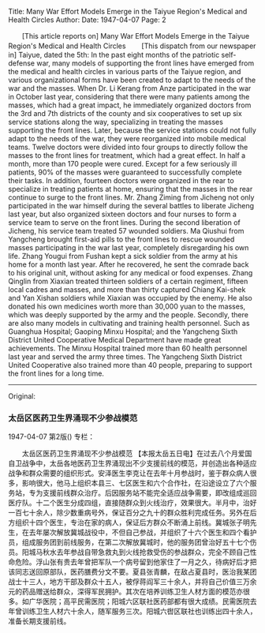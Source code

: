 Title: Many War Effort Models Emerge in the Taiyue Region's Medical and Health Circles
Author:
Date: 1947-04-07
Page: 2

　　[This article reports on] Many War Effort Models Emerge in the Taiyue Region's Medical and Health Circles
　　[This dispatch from our newspaper in] Taiyue, dated the 5th: In the past eight months of the patriotic self-defense war, many models of supporting the front lines have emerged from the medical and health circles in various parts of the Taiyue region, and various organizational forms have been created to adapt to the needs of the war and the masses. When Dr. Li Kerang from Anze participated in the war in October last year, considering that there were many patients among the masses, which had a great impact, he immediately organized doctors from the 3rd and 7th districts of the county and six cooperatives to set up six service stations along the way, specializing in treating the masses supporting the front lines. Later, because the service stations could not fully adapt to the needs of the war, they were reorganized into mobile medical teams. Twelve doctors were divided into four groups to directly follow the masses to the front lines for treatment, which had a great effect. In half a month, more than 170 people were cured. Except for a few seriously ill patients, 90% of the masses were guaranteed to successfully complete their tasks. In addition, fourteen doctors were organized in the rear to specialize in treating patients at home, ensuring that the masses in the rear continue to surge to the front lines. Mr. Zhang Ziming from Jicheng not only participated in the war himself during the several battles to liberate Jicheng last year, but also organized sixteen doctors and four nurses to form a service team to serve on the front lines. During the second liberation of Jicheng, his service team treated 57 wounded soldiers. Ma Qiushui from Yangcheng brought first-aid pills to the front lines to rescue wounded masses participating in the war last year, completely disregarding his own life. Zhang Yougui from Fushan kept a sick soldier from the army at his home for a month last year. After he recovered, he sent the comrade back to his original unit, without asking for any medical or food expenses. Zhang Qinglin from Xiaxian treated thirteen soldiers of a certain regiment, fifteen local cadres and masses, and more than thirty captured Chiang Kai-shek and Yan Xishan soldiers while Xiaxian was occupied by the enemy. He also donated his own medicines worth more than 30,000 yuan to the masses, which was deeply supported by the army and the people. Secondly, there are also many models in cultivating and training health personnel. Such as Guanghua Hospital; Gaoping Minxu Hospital; and the Yangcheng Sixth District United Cooperative Medical Department have made great achievements. The Minxu Hospital trained more than 60 health personnel last year and served the army three times. The Yangcheng Sixth District United Cooperative also trained more than 40 people, preparing to support the front lines for a long time.



<hr /> 

Original: 


### 太岳区医药卫生界涌现不少参战模范

1947-04-07
第2版()
专栏：

　　太岳区医药卫生界涌现不少参战模范
    【本报太岳五日电】在过去八个月爱国自卫战争中，太岳各地医药卫生界涌现出不少支援前线的模范，并创造出各种适应战争和群众需要的组织形式。安泽医生李克让在去年十月参战时，鉴于群众病人很多，影响很大，他马上组织本县三、七区医生和六个合作社，在沿途设立了六个服务站，专为支援前线群众治疗。后因服务站不能完全适应战争需要，即改组成巡回医疗队。十二个医生分成四组，直接随群众到火线治疗，效果很大。半月中，治好一百七十余人，除少数重病号外，保证百分之九十的群众胜利完成任务。另外在后方组织十四个医生，专治在家的病人，保证后方群众不断涌上前线。冀城张子明先生，在去年屡次解放冀城战役中，不但自己参战，并组织了十六个医生和四个看护员，组成服务团到前线服务，在第二次解放冀城时，他的服务团曾治好五十七个伤员。阳城马秋水去年参战自带急救丸到火线抢救受伤的参战群众，完全不顾自己性命危险。浮山张有贵去年曾把军队一个病号留到他家住了一月之久，待病好后才把该同志送回原部队，医药膳费分文不要。夏县张青麟，在敌占夏县时，医治我某团战士十三人，地方干部及群众十五人，被俘蒋阎军三十余人，并将自己价值三万余元的药品赠送给群众，深得军民拥护。其次在培养训练卫生人材方面的模范亦很多。如广华医院；高平民需医院；阳城六区联社医药部都有很大成绩。民需医院去年曾训练卫生人材六十余人，随军服务三次。阳城六辔区联社也训练出四十余人，准备长期支援前线。
